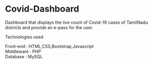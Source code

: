 # Covid-Dashboard
Dashboard that displays the live count of Covid-19 cases of TamilNadu districts and provide an e-pass for the user.

Technologies used

Front-end : HTML,CSS,Bootstrap,Javascript    
Middleware : PHP    
Database : MySQL

